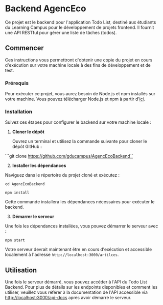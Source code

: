 # Backend AgencEco

Ce projet est le backend pour l'application Todo List, destiné aux étudiants du Learning Campus pour le développement de projets frontend. Il fournit une API RESTful pour gérer une liste de tâches (todos).

## Commencer

Ces instructions vous permettront d'obtenir une copie du projet en cours d'exécution sur votre machine locale à des fins de développement et de test.

### Prérequis

Pour exécuter ce projet, vous aurez besoin de Node.js et npm installés sur votre machine. Vous pouvez télécharger Node.js et npm à partir d'[ici](https://nodejs.org/en/download).

### Installation

Suivez ces étapes pour configurer le backend sur votre machine locale :

1. **Cloner le dépôt**

   Ouvrez un terminal et utilisez la commande suivante pour cloner le dépôt GitHub :

```git clone https://github.com/gducampus/AgencEcoBackend``

2. **Installer les dépendances**

Naviguez dans le répertoire du projet cloné et exécutez :

```cd AgencEcoBackend```

```npm install```

Cette commande installera les dépendances nécessaires pour exécuter le backend.

3. **Démarrer le serveur**

Une fois les dépendances installées, vous pouvez démarrer le serveur avec :

```npm start```

Votre serveur devrait maintenant être en cours d'exécution et accessible localement à l'adresse `http://localhost:3000/artilces`.

## Utilisation

Une fois le serveur démarré, vous pouvez accéder à l'API du Todo List Backend. Pour plus de détails sur les endpoints disponibles et comment les utiliser, veuillez vous référer à la documentation de l'API accessible via [http://localhost:3000/api-docs](http://localhost:3000/api-docs) après avoir démarré le serveur.


